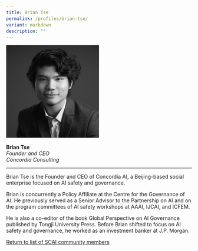 ```yaml
---
title: Brian Tse
permalink: /profiles/brian-tse/
variant: markdown
description: ""
---
```

<div style="width:50%"><img src="/images/People/brian_tse.jpeg" alt="Brian Tse"></div>

**Brian Tse**<br>*Founder and CEO*<br>*Concordia Consulting*<br>

---

Brian Tse is the Founder and CEO of Concordia AI, a Beijing-based social enterprise focused on AI safety and governance. 

Brian is concurrently a Policy Affiliate at the Centre for the Governance of AI. He previously served as a Senior Advisor to the Partnership on AI and on the program committees of AI safety workshops at AAAI, IJCAI, and ICFEM. 

He is also a co-editor of the book Global Perspective on AI Governance published by Tongji University Press. Before Brian shifted to focus on AI safety and governance, he worked as an investment banker at J.P. Morgan.

[Return to list of SCAI community members](/community)